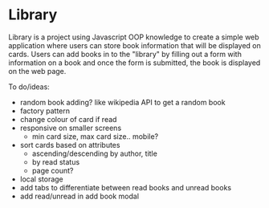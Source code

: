 # Library

Library is a project using Javascript OOP knowledge to create a simple web application where users can store book information that will be displayed on cards. Users can add books in to the "library" by filling out a form with information on a book and once the form is submitted, the book is displayed on the web page. 

To do/ideas: 
- random book adding? like wikipedia API to get a random book
- factory pattern
- change colour of card if read
- responsive on smaller screens
    - min card size, max card size.. mobile?
- sort cards based on attributes
    - ascending/descending by author, title
    - by read status
    - page count?
- local storage
- add tabs to differentiate between read books and unread books
- add read/unread in add book modal

